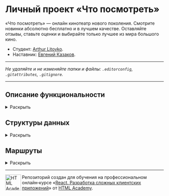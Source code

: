 # Личный проект «Что посмотреть»

«Что посмотреть» — онлайн кинотеатр нового поколения. Смотрите новинки абсолютно бесплатно и в лучшем качестве. Оставляйте отзывы, ставьте оценки и выбирайте только лучшее из мира большого кино.

* Студент: [Arthur Litovko](https://htmlacademy.ru//profile/id6927).
* Наставник: [Евгений Казаков](https://htmlacademy.ru/profile/id343981).

---

_Не удаляйте и не изменяйте папки и файлы:_
_`.editorconfig`, `.gitattributes`, `.gitignore`._

---

## Описание функциональности


<details>
<summary> Раскрыть </summary>

### Страницы приложения

- [ ] Приложение состоит из нескольких страниц:
  * `Main (/)`
  * `Sign In (/login)`
  * `MyList (/mylist)`
  * `Film (/films/:id)`
  * `Add review (/films/:id/review)`
  * `Player (/player/:id)`

- [ ] Страницы `MyList, Add review` доступны только авторизованным пользователям. Если пользователь не авторизован, то при переходе к этим страницам выполняется перенаправление на страницу `Sign In`.
- [ ] Если пользователь не авторизован, то при попытке перехода к приватной странице выполняется перенаправление на страницу «`Sign In`» (`/login`).
- [ ] В правом углу шапки отображается аватар пользователя и кнопка «`Sign Out`» (если пользователь авторизован) или ссылка «`Sign In`» (если пользователь не авторизован).
- [ ] Клик по кнопке «`Sign Out`» приводит к завершению сеанса работы — выходу из закрытой части приложения.
- [ ] Клик по аватарке пользователя выполняет переход на страницу `MyList` (`/mylist`).
- [ ] Обращение к несуществующей странице (например, через адресную строку) не приводит к появлению ошибок в приложении, а корректно обрабатывается маршрутизацией. Пользователь перенаправляется на страницу «`404`». Дизайн страницы остаётся на усмотрение студента. В самом простом случае это может быть страница с текстом `404 Not Found` и ссылкой для перехода на главную страницу приложения.

### Главная страница

- [ ] На главной странице представлены жанры, превью фильмов.
- [ ] Страница с детальным описанием фильма доступна всем пользователям.
- [ ] В шапке страницы отображается постер и обложка промо-фильма.
- [ ] Промо-фильм можно сразу посмотреть, нажав кнопку «`Play`» или добавить в список «`My List`».
- [ ] Получение промо-фильма для главной страницы выполняется отдельным запросом к серверу (см. «Маршруты»).
- [ ] После загрузки приложения отображаются 8 карточек фильмов произвольных жанров. В списке жанров выделен «`All genres`».
- [ ] Список жанров строится на основании полученной с сервера информации о фильмах.
- [ ] В списке жанров отображается не больше 9 жанров + `All genres` (выводит в список фильмы любых жанров).

### Список фильмов

- [ ] При смене жанра или получении информации о фильмах с сервера, в списке фильмов отображается не больше 8 фильмов.
- [ ] Показ дополнительных фильмов выполняется нажатием на кнопку «*Show more*».
- [ ] Нажатие на кнопку «*Show more*» добавляет в список очередные 8 фильмов или оставшиеся фильмы, если их меньше.
- [ ] После отображения всех фильмов, соответствующих выбранному жанру, кнопка «*Show more*» скрывается.
- [ ] При переходе с главной страницы на другие страницы приложения и обратно счётчик показанных фильмов сбрасывается и отсчёт начинается заново.

### Карточка фильма в списке фильмов
- [ ] В карточке фильма выводится следующая информация:
    * Изображение (превью фильма).
    * Название фильма.
- [ ] При клике на изображение или заголовок фильма выполняется переход на страницу «*Film*» (`/films/:id`).
- [ ] При наведении и удержании курсора мыши на изображении фильма, вместо изображения начинает воспроизводится видео-превью фильма.

### Страница с описанием фильма
- [ ] Страница с детальным описанием фильма доступна по адресу `/films/:id`, где `id` — идентификатор фильма, полученный с сервера. Например: `/films/123`.
- [ ] Страница с детальным описанием фильма доступна всем пользователям.
- [ ] В шапке страницы приведён следующий набор информации:
	* Большой постер.
	* Обложка фильма.
	* Название фильма.
	* Жанр.
	* Год выхода на экраны.
	* Кнопка запуска просмотра.
	* Кнопка добавления в список «К просмотру».
	* Кнопка перехода на страницу добавления отзыва.
- [ ] Более детальная информация о фильме представлена на трёх вкладках:
	1. Overview. Общая информация.
	1. Details. Расширенная информация.
	1. Reviews. Отзывы.

### Вкладки на странице описания фильма

#### Overview. Общая информация о фильме:

* Описание фильма.
* Оценка. Например, 8.9 (всегда один знак после запятой).
* Описание оценки (Bad, Normal, Good, Very good, Awesome).
* Количество голосов.
* Режиссёр.
* Список актёров.
* Details. Расширенная информация:

#### Режиссёр.

* Актёрский состав.
* Продолжительность (часы, минуты).
* Жанр.
* Год выхода на экраны.
* Reviews. Список отзывов пользователей.

#### Оценка фильма

- [ ] Текстовое представление оценки фильма формируется по следующим правилам:
	* от 0 до 3 — Bad.
	* от 3 до 5 — Normal.
	* от 5 до 8 — Good.
	* от 8 до 10 — Very good.
	* 10 — Awesome.

### Похожие фильмы

- [ ] Блок «*More like this*» показывает похожие фильмы. В блоке отображается до 4-х карточек схожих фильмов.
- [ ] Список похожих фильмов загружается с сервера (см. «Маршруты»).
- [ ] Карточки содержат тот же набор информации, что и карточки на главной странице.
- [ ] Клик по карточке из блока «*More like this*» выполняет переход на страницу «Film» соответствующего фильма.

### Отзывы

- [ ] Каждый отзыв содержит:
	* Текст отзыва.
	* Оценка пользователя.
	* Имя пользователя.
	* Дата отзыва в формате: `Месяц (полное название) день, год`. Например: `December 24, 2018`.
	* Добавление нового отзыва выполняется по кнопке «*Add review*». Кнопка должна отображаться только для авторизованных пользователей.

### Форма отправки отзыва

- [ ] При нажатии на кнопку «Add review» выполняется переход на страницу `Add review` (`/films/:id/review`).
- [ ] Страница доступна только авторизованным пользователям. Неавторизованные пользователи перенаправляются на страницу Sign In.
- [ ] Пользователь выставляет оценку фильму от 1 до 10. Оценка выставляется путём выделения определённого количества звёзд. Если пользователи не успели оценить фильм, сервер вернёт в качестве оценки 0.
- [ ] Текст отзыва должен быть не меньше 50 и не больше 400 символов.
- [ ] Пока пользователь не поставил оценку и не ввел допустимый объём текста, кнопка отправки отзыва не активна.
- [ ] При нажатии кнопки «**Post**» и отправке данных кнопка «**Submit**» и вся форма должны блокироваться. Разблокировка формы и кнопки происходит в случае успешной отправки или при возникновении ошибки.
- [ ] В случае успешной отправки формы пользователь перенаправляется в карточку текущего фильма.
- [ ] В случае возникновения ошибки следует уведомить пользователя. Способ отображения ошибки остаётся на усмотрение разработчика.

### Страница MyList

- [ ] Страница содержит информацию о фильмах, добавленных в список «К просмотру».
- [ ] Данные для страницы «MyList» всегда загружаются с сервера. Для этого предусмотрен отдельный маршрут (см. раздел «Взаимодействие с сервером»).
- [ ] Добавление в список «К просмотру» осуществляется при нажатии на кнопку «+ MyList» на странице «Film» и на главной странице для промо-фильма. Кнопка «+ MyList» заменяется на кнопку «✓ MyList».
- [ ] Если фильм уже добавлен в список «К просмотру», нажатие на кнопку «✓ My List» удаляет фильм из списка. Кнопка «✓ MyList» заменяется на кнопку «+ MyList».
- [ ] Страница «MyList» доступна только авторизованным пользователям. Неавторизованные пользователи перенаправляются на страницу «Sign In».
- [ ] Клик по карточке фильма (изображение, заголовок) выполняет переход на страницу «Film» с детальным описанием фильма.

### Страница Sign In
- [ ] Страница «Sign in» доступна по адресу /login.
- [ ] Для входа в сервис пользователь вводит логин (email) и пароль.
- [ ] Поскольку у сервиса отсутствует возможность регистрации, логин и пароль могут быть любыми, но не пустыми.
- [ ] В поле «логин» должен вводиться корректный email.
- [ ] Пароль не может состоять из одних пробелов.
- [ ] Страница доступна только неавторизованным пользователям. Авторизованных пользователей перенаправляет на главную страницу.
- [ ] Информация об ошибках выводится в блок ошибок.

### Просмотр фильмов

- [ ] При нажатии на кнопку «Play» отрисовывается плеер и начинается показ выбранного фильма. В момент загрузки фильма отображается анимированный спиннер. Реализация спиннера остаётся на усмотрение разработчика.

- [ ] Функциональность плеера:
	* «Play/Pause». Запуск/остановка видео.
	* «Fullscreen». Перевод в полноэкранный режим.
	* «Time elapsed». Оставшееся время проигрывания видео. Время выводится в формате -MM:SS — минуты, секунды или -HH:MM:SS — часы, минуты, секунды, если продолжительность видео больше одного часа, например:
        * Менее часа: -53:12;
        * Более часа: -01:45:35.
	* «Exit». Остановка просмотра. Плеер скрывается.
- [ ] Плеер реализуется с помощью `<video>`.
- [ ] Для перевода времени проигрывания видео в нужный формат разработчик может воспользоваться дополнительным пакетом на своё усмотрение.

###  Разное
- [ ] В зависимости от состояния, некоторым элементам управления применяются соответствующие классы оформления. Например, активный фильтр и так далее. Примеры доступны в директории с вёрсткой (`markup`).

### Взаимодействие с сервером

- [ ] Все необходимые данные загружаются с [сервера](https://8.react.pages.academy/wtw).
- [ ] В случае недоступности сервера отображается информационное сообщение. Дизайн сообщения остаётся на усмотрение разработчика.
- [ ] Сервер принимает данные в виде JSON объекта.
- [ ] Авторизация на сервере происходит на основании токена. Токен передаётся с каждым запросом в заголовке X-Token.

</details>

## Структуры данных

<details>
<summary> Раскрыть </summary>

### Film

```JSON
{
  "id": 1,
  "name": "The Grand Budapest Hotel",
  "poster_image": "img/the-grand-budapest-hotel-poster.jpg",
  "preview_image": "img/the-grand-budapest-hotel.jpg",
  "background_image": "img/the-grand-budapest-hotel-bg.jpg",
  "background_color": "#ffffff",
  "video_link": "https://some-link",
  "preview_video_link": "https://some-link",
  "description": "In the 1930s, the Grand Budapest Hotel is a popular European ski resort, presided over by concierge Gustave H. (Ralph Fiennes). Zero, a junior lobby boy, becomes Gustave's friend and protege.",
  "rating": 8.9,
  "scores_count": 240,
  "director": "Wes Anderson",
  "starring": ["Bill Murray", "Edward Norton", "Jude Law", "Willem Dafoe", "Saoirse Ronan"],
  "run_time": 99,
  "genre": "Comedy",
  "released": 2014,
  "is_favorite": false
}
```

### CommentGet

```JSON
{
  "id": 1,
  "user": {
    "id": 4,
    "name": "Kate Muir"
  },
  "rating": 8.9,
  "comment": "Discerning travellers and Wes Anderson fans will luxuriate in the glorious Mittel-European kitsch of one of the director's funniest and most exquisitely designed movies in years.",
  "date": "2019-05-08T14:13:56.569Z"
}
```

### CommentPost

```JSON
{
  "rating": 8,
  "comment": "Discerning travellers and Wes Anderson fans will luxuriate in the glorious Mittel-European kitsch of one of the director's funniest and most exquisitely designed movies in years."
}
```

### User

```JSON
{
  "email": "Oliver.conner@gmail.com",
  "password": "12345678"
}
```

### AuthInfo

```JSON
{
  "id": 1,
  "email": "Oliver.conner@gmail.com",
  "name": "Oliver.conner",
  "avatar_url": "img/1.png",
  "token": "T2xpdmVyLmNvbm5lckBnbWFpbC5jb20="
}
```

</details>

## Маршруты

<details>
<summary> Раскрыть </summary>

### GET /films

Получение списка фильмов.

Коды ответов:
* 200 ОК

#### Пример:

Request:
* URL: GET /films
Response:
* Status: 200 OK
* Body: массив, содержащий структуры типа Film

### GET /films/: id

Получение фильма с идентификатором id.

Коды ответов:
* 200 OK
* 404 Not found

Пример:

Request:
URL: GET /films/1
Response:
Status: 200 OK
Body: структура типа Film
### GET /films/: id/similar
Получение списка похожих фильмов.

Коды ответов:
200 OK
404 Not found
Пример:

Request:
URL: GET /films/1/similar
Response:
Status: 200 OK
Body: массив, содержащий структуры типа Film
### GET /promo
Получение промо-фильма.

Коды ответов:
200 ОК
Пример:

Request:
URL: GET /promo
Response:
Status: 200 OK
Body: структуры Film
### GET /favorite
Получение списка фильмов «к просмотру».

Коды ответов:
200 ОК
401 Unauthorized (в случае, если не пройдена авторизация)
Пример:

Request:
URL: GET /favorite
Response:
Status: 200 OK
Body: массив, содержащий структуры типа Film
### POST /favorite/: film_id/: status
Изменение статуса «к просмотру» у фильма. В теле ответа приходят данные фильма с актуальным состоянием поля is_favorite.

Параметры:

:film_id — ID фильма, который нужно убрать/добавить в список «к просмотру»
:status — значения могут быть 1 или 0. 1 добавляет фильм в список «к просмотру», 0 удаляет
Коды ответов:

200 ОК
401 Unauthorized (в случае, если не пройдена авторизация)
Пример:

Request:
URL: POST /favorite/42/1
Response:
Status: 200 OK
Body: структура Film с актуальным состоянием поля is_favorite
### GET /comments/: film_id
Получить список комментариев для фильма по его id.

Коды ответов:
200 ОК
400 Bad request
Пример:

Request:
URL: GET /comments/42
Response:
Status: 200 OK
Body: массив, содержащий структуры типа CommentGet
### POST /comments/: film_id
Отправить новый комментарий к фильму по его id.

Коды ответов:
200 ОК
400 Bad request
401 Unauthorized (в случае, если не пройдена авторизация)
Пример:

Request:
URL: POST /comments/42
Body: структура CommentPost
Response:
Status: 200 OK
Body: массив, содержащий структуры типа CommentGet для конкретного фильма
### POST /login
Авторизация пользователя на сервере. В случае успешного запроса сервер вернёт токен, по которому в дальнейшем происходит авторизация. Этот токен необходимо передавать через заголовок X-Token. Если авторизация не проходит, сервер вернёт код состояния 401 при запросах на закрытые части сайта.

Коды ответов:
200 ОК
400 Bad request
Пример:

Request:
URL: POST /login
Body: структура User
Response:
Status: 200 OK
Body: структура AuthInfo
### GET /login
Проверка статуса авторизации пользователя.

Коды ответов:
200 ОК
401 Unauthorized (в случае, если не пройдена авторизация)
Пример:

Request:
URL: GET /login
Response:
Status: 200 OK
Body: структура AuthInfo
Коды ответов:
200 ОК
401 Unauthorized (в случае, если не пройдена авторизация)
### DELETE /logout
Завершение сеанса работы — выход из закрытой части приложения.

Пример:

Request:
URL: DELETE /logout
Response:
Status: 204 No Content
Дополнительно
Покройте код проекта тестами. Напишите тесты для всех компонентов, редьюсеров, асинхронных операций.

</details>

---

<a href="https://htmlacademy.ru/intensive/react"><img align="left" width="50" height="50" title="HTML Academy" src="https://up.htmlacademy.ru/static/img/intensive/react/logo-for-github.png"></a>

Репозиторий создан для обучения на профессиональном онлайн‑курсе «[React. Разработка сложных клиентских приложений](https://htmlacademy.ru/intensive/react)» от [HTML Academy](https://htmlacademy.ru).
